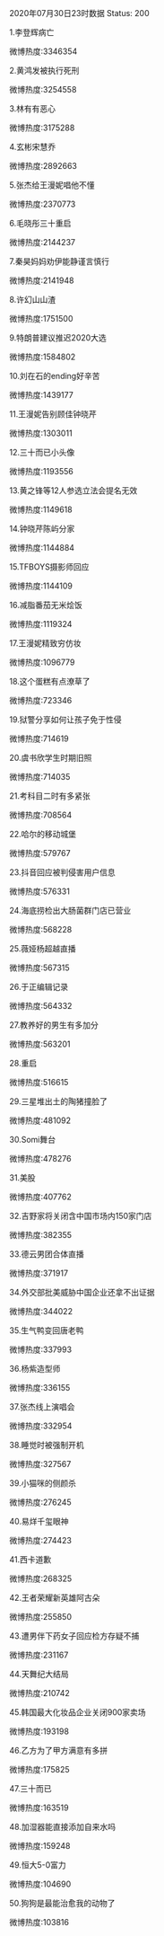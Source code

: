 2020年07月30日23时数据
Status: 200

1.李登辉病亡

微博热度:3346354

2.黄鸿发被执行死刑

微博热度:3254558

3.林有有恶心

微博热度:3175288

4.玄彬宋慧乔

微博热度:2892663

5.张杰给王漫妮唱他不懂

微博热度:2370773

6.毛晓彤三十重启

微博热度:2144237

7.秦昊妈妈劝伊能静谨言慎行

微博热度:2141948

8.许幻山山渣

微博热度:1751500

9.特朗普建议推迟2020大选

微博热度:1584802

10.刘在石的ending好辛苦

微博热度:1439177

11.王漫妮告别顾佳钟晓芹

微博热度:1303011

12.三十而已小头像

微博热度:1193556

13.黄之锋等12人参选立法会提名无效

微博热度:1149618

14.钟晓芹陈屿分家

微博热度:1144884

15.TFBOYS摄影师回应

微博热度:1144109

16.减脂番茄无米烩饭

微博热度:1119324

17.王漫妮精致穷仿妆

微博热度:1096779

18.这个蛋糕有点潦草了

微博热度:723346

19.狱警分享如何让孩子免于性侵

微博热度:714619

20.虞书欣学生时期旧照

微博热度:714035

21.考科目二时有多紧张

微博热度:708564

22.哈尔的移动城堡

微博热度:579767

23.抖音回应被判侵害用户信息

微博热度:576331

24.海底捞检出大肠菌群门店已营业

微博热度:568228

25.薇娅杨超越直播

微博热度:567315

26.于正编辑记录

微博热度:564332

27.教养好的男生有多加分

微博热度:563201

28.重启

微博热度:516615

29.三星堆出土的陶猪撞脸了

微博热度:481092

30.Somi舞台

微博热度:478276

31.美股

微博热度:407762

32.吉野家将关闭含中国市场内150家门店

微博热度:382355

33.德云男团合体直播

微博热度:371917

34.外交部批美威胁中国企业还拿不出证据

微博热度:344022

35.生气鸭变回唐老鸭

微博热度:337993

36.杨紫造型师

微博热度:336155

37.张杰线上演唱会

微博热度:332954

38.睡觉时被强制开机

微博热度:327567

39.小猫咪的侧颜杀

微博热度:276245

40.易烊千玺眼神

微博热度:274423

41.西卡道歉

微博热度:268325

42.王者荣耀新英雄阿古朵

微博热度:255850

43.遭男伴下药女子回应检方存疑不捕

微博热度:231167

44.天舞纪大结局

微博热度:210742

45.韩国最大化妆品企业关闭900家卖场

微博热度:193198

46.乙方为了甲方满意有多拼

微博热度:175825

47.三十而已

微博热度:163519

48.加湿器能直接添加自来水吗

微博热度:159248

49.恒大5-0富力

微博热度:104690

50.狗狗是最能治愈我的动物了

微博热度:103816

